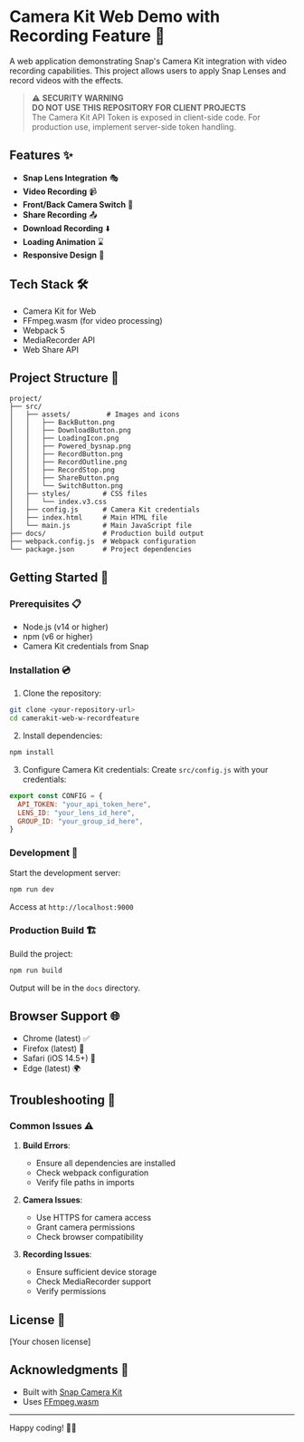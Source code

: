 # Camera Kit Web Demo with Recording Feature 🎥

A web application demonstrating Snap's Camera Kit integration with video recording capabilities. This project allows users to apply Snap Lenses and record videos with the effects.

> ⚠️ **SECURITY WARNING**  
> **DO NOT USE THIS REPOSITORY FOR CLIENT PROJECTS**  
> The Camera Kit API Token is exposed in client-side code. For production use, implement server-side token handling.

## Features ✨

- **Snap Lens Integration** 🎭
- **Video Recording** 📹
- **Front/Back Camera Switch** 🔄
- **Share Recording** 📤
- **Download Recording** ⬇️
- **Loading Animation** ⌛
- **Responsive Design** 📱

## Tech Stack 🛠️

- Camera Kit for Web
- FFmpeg.wasm (for video processing)
- Webpack 5
- MediaRecorder API
- Web Share API

## Project Structure 📁

```
project/
├── src/
│   ├── assets/         # Images and icons
│   │   ├── BackButton.png
│   │   ├── DownloadButton.png
│   │   ├── LoadingIcon.png
│   │   ├── Powered_bysnap.png
│   │   ├── RecordButton.png
│   │   ├── RecordOutline.png
│   │   ├── RecordStop.png
│   │   ├── ShareButton.png
│   │   └── SwitchButton.png
│   ├── styles/        # CSS files
│   │   └── index.v3.css
│   ├── config.js      # Camera Kit credentials
│   ├── index.html     # Main HTML file
│   └── main.js        # Main JavaScript file
├── docs/              # Production build output
├── webpack.config.js  # Webpack configuration
└── package.json       # Project dependencies
```

## Getting Started 🚀

### Prerequisites 📋

- Node.js (v14 or higher)
- npm (v6 or higher)
- Camera Kit credentials from Snap

### Installation 💿

1. Clone the repository:

```bash
git clone <your-repository-url>
cd camerakit-web-w-recordfeature
```

2. Install dependencies:

```bash
npm install
```

3. Configure Camera Kit credentials:
   Create `src/config.js` with your credentials:

```javascript
export const CONFIG = {
  API_TOKEN: "your_api_token_here",
  LENS_ID: "your_lens_id_here",
  GROUP_ID: "your_group_id_here",
}
```

### Development 🔧

Start the development server:

```bash
npm run dev
```

Access at `http://localhost:9000`

### Production Build 🏗️

Build the project:

```bash
npm run build
```

Output will be in the `docs` directory.

## Browser Support 🌐

- Chrome (latest) ✅
- Firefox (latest) 🦊
- Safari (iOS 14.5+) 📱
- Edge (latest) 🌍

## Troubleshooting 🔧

### Common Issues ⚠️

1. **Build Errors**:

   - Ensure all dependencies are installed
   - Check webpack configuration
   - Verify file paths in imports

2. **Camera Issues**:

   - Use HTTPS for camera access
   - Grant camera permissions
   - Check browser compatibility

3. **Recording Issues**:
   - Ensure sufficient device storage
   - Check MediaRecorder support
   - Verify permissions

## License 📄

[Your chosen license]

## Acknowledgments 👏

- Built with [Snap Camera Kit](https://kit.snapchat.com/camera-kit)
- Uses [FFmpeg.wasm](https://github.com/ffmpegwasm/ffmpeg.wasm)

---

Happy coding! 🎥✨
